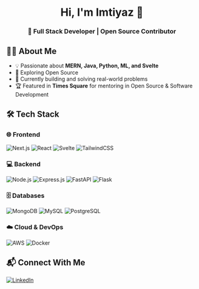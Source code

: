 <h1 align="center">Hi, I'm Imtiyaz 👋</h1> 

<h3 align="center">🚀 Full Stack Developer | Open Source Contributor </h3>  

## 👨‍💻 About Me  
- 💡 Passionate about **MERN, Java, Python, ML, and Svelte**  
- 🚀 Exploring Open Source 
- 🎯 Currently building and solving real-world problems 
- 🏆 Featured in **Times Square** for mentoring in Open Source & Software Development  

## 🛠 Tech Stack  
### 🌐 Frontend  
![Next.js](https://img.shields.io/badge/Next.js-000000?style=for-the-badge&logo=next.js&logoColor=white)
![React](https://img.shields.io/badge/React-20232A?style=for-the-badge&logo=react&logoColor=61DAFB)
![Svelte](https://img.shields.io/badge/Svelte-FF3E00?style=for-the-badge&logo=svelte&logoColor=white)
![TailwindCSS](https://img.shields.io/badge/TailwindCSS-38B2AC?style=for-the-badge&logo=tailwind-css&logoColor=white)

### 💻 Backend  
![Node.js](https://img.shields.io/badge/Node.js-339933?style=for-the-badge&logo=node.js&logoColor=white)
![Express.js](https://img.shields.io/badge/Express.js-000000?style=for-the-badge&logo=express&logoColor=white)
![FastAPI](https://img.shields.io/badge/FastAPI-009688?style=for-the-badge&logo=fastapi&logoColor=white)
![Flask](https://img.shields.io/badge/Flask-000000?style=for-the-badge&logo=flask&logoColor=white)

### 🗄️ Databases  
![MongoDB](https://img.shields.io/badge/MongoDB-4EA94B?style=for-the-badge&logo=mongodb&logoColor=white)
![MySQL](https://img.shields.io/badge/MySQL-005C84?style=for-the-badge&logo=mysql&logoColor=white)
![PostgreSQL](https://img.shields.io/badge/PostgreSQL-316192?style=for-the-badge&logo=postgresql&logoColor=white)

### ☁️ Cloud & DevOps  
![AWS](https://img.shields.io/badge/AWS-FF9900?style=for-the-badge&logo=amazonaws&logoColor=white)
![Docker](https://img.shields.io/badge/Docker-2496ED?style=for-the-badge&logo=docker&logoColor=white)

<!-- ## 📊 GitHub Stats  
<p align="center">
  <img src="https://github-readme-streak-stats.herokuapp.com/?user=SyedImtiyaz-1&theme=tokyonight" alt="GitHub Streak" />
</p>
<p align="center">
  <img src="https://github-readme-stats.vercel.app/api?username=SyedImtiyaz-1&show_icons=true&theme=tokyonight" alt="GitHub Stats" />
</p> -->

## 📬 Connect With Me  
<p align="left">
<a href="https://linkedin.com/in/imtiyaz-sde" target="_blank">
  <img src="https://img.shields.io/badge/LinkedIn-0077B5?style=for-the-badge&logo=linkedin&logoColor=white" alt="LinkedIn" />
</a>
</p>


